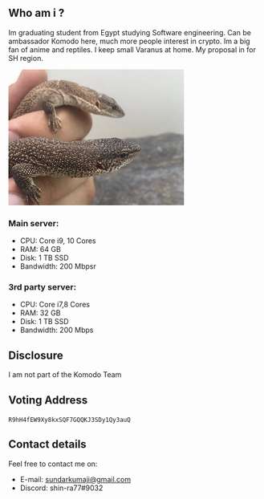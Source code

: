 ## Who am i ?

Im graduating student from Egypt studying Software engineering.
Can be ambassador Komodo here,  much more people interest in crypto.
Im a big fan of anime and reptiles.  I keep small Varanus at home.
My proposal in for SH region.

![image.jpg](./image.jpg)

### Main server:  
* CPU: Core i9, 10 Cores  
* RAM: 64 GB  
* Disk: 1 TB SSD  
* Bandwidth: 200 Mbpsr  

### 3rd party server:  
* CPU: Core i7,8 Cores  
* RAM: 32 GB  
* Disk: 1 TB SSD  
* Bandwidth: 200 Mbps

## Disclosure
I am not part of the Komodo Team

## Voting Address
`R9hH4fEW9Xy8kxSQF7GQQKJ3SDy1Qy3auQ`

## Contact details ##
Feel free to contact me on:
- E-mail: sundarkumaji@gmail.com
- Discord: shin-ra77#9032
